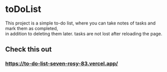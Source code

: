 # toDoList

This project is a simple to-do list, where you can take notes of tasks and mark them as completed, <br> 
in addition to deleting them later. tasks are not lost after reloading the page.

## Check this out
### https://to-do-list-seven-rosy-83.vercel.app/

